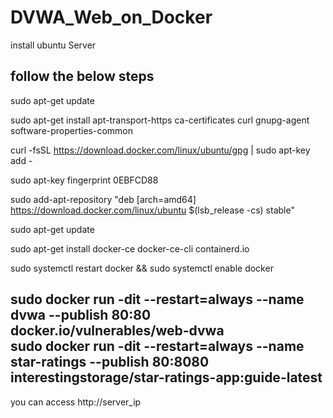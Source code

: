# DVWA_Web_on_Docker

install ubuntu Server

follow the below steps
----------------------------------------------------------------------------------------------------------
sudo apt-get update  

sudo apt-get install apt-transport-https ca-certificates curl gnupg-agent software-properties-common  

curl -fsSL https://download.docker.com/linux/ubuntu/gpg | sudo apt-key add -  

sudo apt-key fingerprint 0EBFCD88  

sudo add-apt-repository "deb [arch=amd64] https://download.docker.com/linux/ubuntu $(lsb_release -cs) stable"  

sudo apt-get update  
 
sudo apt-get install docker-ce docker-ce-cli containerd.io  


sudo systemctl restart docker && sudo systemctl enable docker  


sudo docker run -dit --restart=always  --name dvwa   --publish 80:80   docker.io/vulnerables/web-dvwa  
sudo docker run -dit --restart=always  --name star-ratings   --publish 80:8080   interestingstorage/star-ratings-app:guide-latest  
-----------------------------------------------------------------------------------------------------------
you can access http://server_ip


